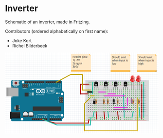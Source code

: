 Inverter
========

Schematic of an inverter, made in Fritzing.

Contributors (ordered alphabetically on first name):
 * Joke Kort
 * Richel Bilderbeek
 
<img src="InverterBreadboard.png">

